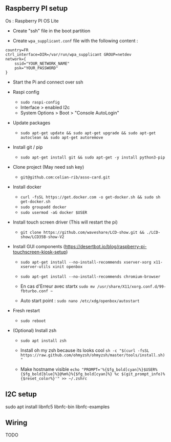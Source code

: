 ## Raspberry PI setup

Os : Raspberry PI OS Lite

- Create "ssh" file in the boot partition

- Create ```wpa_supplicant.conf``` file with the following content :
```
country=FR
ctrl_interface=DIR=/var/run/wpa_supplicant GROUP=netdev
network={
    ssid="YOUR_NETWORK_NAME"
    psk="YOUR_PASSWORD"
}
```

- Start the Pi and connect over ssh

- Raspi config
    - ```sudo raspi-config```
    - Interface > enabled I2c
    - System Options > Boot > "Console AutoLogin"

- Update packages 
    - ```sudo apt-get update && sudo apt-get upgrade && sudo apt-get autoclean && sudo apt-get autoremove```

- Install git / pip
    - ```sudo apt-get install git && sudo apt-get -y install python3-pip```

- Clone project (May need ssh key)
    - ```git@github.com:celian-rib/asso-card.git```

- Install docker
    - ```curl -fsSL https://get.docker.com -o get-docker.sh && sudo sh get-docker.sh```
    - ```sudo groupadd docker```
    - ```sudo usermod -aG docker $USER```

- Install touch screen driver (This will restart the pi)
    - ```git clone https://github.com/waveshare/LCD-show.git && ./LCD-show/LCD35B-show-V2```

- Install GUI components (https://desertbot.io/blog/raspberry-pi-touchscreen-kiosk-setup)
    - ```sudo apt-get install --no-install-recommends xserver-xorg x11-xserver-utils xinit openbox```
    - ```sudo apt-get install --no-install-recommends chromium-browser```

    - En cas d'Erreur avec startx ```sudo mv /usr/share/X11/xorg.conf.d/99-fbturbo.conf ~```

    - Auto start point : ```sudo nano /etc/xdg/openbox/autostart```

- Fresh restart 
    - ```sudo reboot```

- (Optional) Install zsh
    - ```sudo apt install zsh```

    - Install oh my zsh because its looks cool 
    ```sh -c "$(curl -fsSL https://raw.github.com/ohmyzsh/ohmyzsh/master/tools/install.sh)"```

    - Make hostname visible 
    ```echo "PROMPT='%{$fg_bold[cyan]%}$USER%{$fg_bold[blue]%}@%m%}%{$fg_bold[cyan]%} %c $(git_prompt_info)%{$reset_color%}'" >> ~/.zshrc```

## I2C setup

sudo apt install libnfc5 libnfc-bin libnfc-examples

## Wiring

TODO
